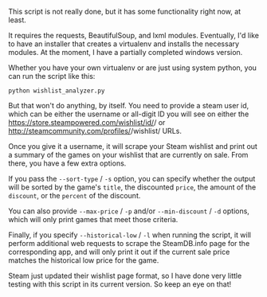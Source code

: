 This script is not really done, but it has some functionality right now, at least.

It requires the requests, BeautifulSoup, and lxml modules. Eventually, I'd like to have an installer that creates a virtualenv and installs the necessary modules. At the moment, I have a partially completed windows version.

Whether you have your own virtualenv or are just using system python, you can run the script like this:

`python wishlist_analyzer.py`

But that won't do anything, by itself. You need to provide a steam user id, which can be either the username or all-digit ID you will see on either the https://store.steampowered.com/wishlist/id/<username>/ or http://steamcommunity.com/profiles/<id>/wishlist/ URLs.

Once you give it a username, it will scrape your Steam wishlist and print out a summary of the games on your wishlist that are currently on sale. From there, you have a few extra options.

If you pass the `--sort-type` / `-s` option, you can specify whether the output will be sorted by the game's `title`, the discounted `price`, the amount of the `discount`, or the `percent` of the discount.

You can also provide `--max-price` / `-p` and/or `--min-discount` / `-d` options, which will only print games that meet those criteria.

Finally, if you specify `--historical-low` / `-l` when running the script, it will perform additional web requests to scrape the SteamDB.info page for the corresponding app, and will only print it out if the current sale price matches the historical low price for the game.

Steam just updated their wishlist page format, so I have done very little testing with this script in its current version. So keep an eye on that!

